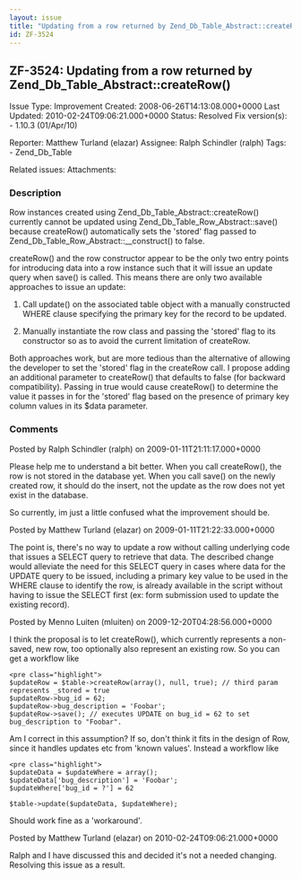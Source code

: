 ```yaml
---
layout: issue
title: "Updating from a row returned by Zend_Db_Table_Abstract::createRow()"
id: ZF-3524
---
```


ZF-3524: Updating from a row returned by Zend\_Db\_Table\_Abstract::createRow()
-------------------------------------------------------------------------------

 Issue Type: Improvement Created: 2008-06-26T14:13:08.000+0000 Last Updated: 2010-02-24T09:06:21.000+0000 Status: Resolved Fix version(s): - 1.10.3 (01/Apr/10)
 
 Reporter:  Matthew Turland (elazar)  Assignee:  Ralph Schindler (ralph)  Tags: - Zend\_Db\_Table
 
 Related issues: 
 Attachments: 
### Description

Row instances created using Zend\_Db\_Table\_Abstract::createRow() currently cannot be updated using Zend\_Db\_Table\_Row\_Abstract::save() because createRow() automatically sets the 'stored' flag passed to Zend\_Db\_Table\_Row\_Abstract::\_\_construct() to false.

createRow() and the row constructor appear to be the only two entry points for introducing data into a row instance such that it will issue an update query when save() is called. This means there are only two available approaches to issue an update:

1) Call update() on the associated table object with a manually constructed WHERE clause specifying the primary key for the record to be updated.

2) Manually instantiate the row class and passing the 'stored' flag to its constructor so as to avoid the current limitation of createRow.

Both approaches work, but are more tedious than the alternative of allowing the developer to set the 'stored' flag in the createRow call. I propose adding an additional parameter to createRow() that defaults to false (for backward compatibility). Passing in true would cause createRow() to determine the value it passes in for the 'stored' flag based on the presence of primary key column values in its $data parameter.

 

 

### Comments

Posted by Ralph Schindler (ralph) on 2009-01-11T21:11:17.000+0000

Please help me to understand a bit better. When you call createRow(), the row is not stored in the database yet. When you call save() on the newly created row, it should do the insert, not the update as the row does not yet exist in the database.

So currently, im just a little confused what the improvement should be.

 

 

Posted by Matthew Turland (elazar) on 2009-01-11T21:22:33.000+0000

The point is, there's no way to update a row without calling underlying code that issues a SELECT query to retrieve that data. The described change would alleviate the need for this SELECT query in cases where data for the UPDATE query to be issued, including a primary key value to be used in the WHERE clause to identify the row, is already available in the script without having to issue the SELECT first (ex: form submission used to update the existing record).

 

 

Posted by Menno Luiten (mluiten) on 2009-12-20T04:28:56.000+0000

I think the proposal is to let createRow(), which currently represents a non-saved, new row, too optionally also represent an existing row. So you can get a workflow like

 
    <pre class="highlight">
    $updateRow = $table->createRow(array(), null, true); // third param represents _stored = true
    $updateRow->bug_id = 62;
    $updateRow->bug_description = 'Foobar';
    $updateRow->save(); // executes UPDATE on bug_id = 62 to set bug_description to "Foobar".


Am I correct in this assumption? If so, don't think it fits in the design of Row, since it handles updates etc from 'known values'. Instead a workflow like

 
    <pre class="highlight">
    $updateData = $updateWhere = array();
    $updateData['bug_description'] = 'Foobar'; 
    $updateWhere['bug_id = ?'] = 62
    
    $table->update($updateData, $updateWhere);


Should work fine as a 'workaround'.

 

 

Posted by Matthew Turland (elazar) on 2010-02-24T09:06:21.000+0000

Ralph and I have discussed this and decided it's not a needed changing. Resolving this issue as a result.

 

 